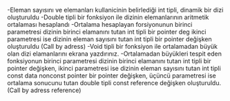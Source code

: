 -Eleman sayısını ve elemanları kullanicinin belirlediği int tipli, dinamik bir dizi oluşturuldu
-Double tipli bir fonksiyon ile dizinin elemanlarının aritmetik ortalaması hesaplandı
-Ortalama hesaplayan forsiyonunun birinci parametresi dizinin birinci elamanını tutan int tipli bir pointer deg ikinci parametresi ise dizinin eleman sayısını tutan int tipli bir pointer değişken oluşturuldu (Call by adress)
-Void tipli bir fonksiyon ile ortalamadan büyük olan dizi elamanlarını ekrana yazdırınız.
-Ortalamadan büyükleri tespit eden fonksiyonun birinci parametresi dizinin birinci elamanını tutan int tipli bir pointer değişken, ikinci parametresi ise dizinin eleman sayısını tutan int tipli const data nonconst pointer bir pointer değişken, üçüncü parametresi ise ortalama sonucunu tutan double tipli const reference değişken oluşturuldu. (Call by adress reference)
